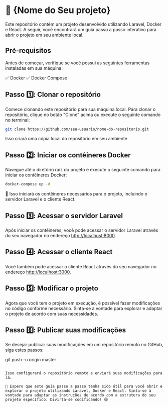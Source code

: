 # 🚀 {Nome do Seu projeto}

Este repositório contém um projeto desenvolvido utilizando Laravel, Docker e React. A seguir, você encontrará um guia passo a passo interativo para abrir o projeto em seu ambiente local.

## Pré-requisitos

Antes de começar, verifique se você possui as seguintes ferramentas instaladas em sua máquina:

✅ Docker
✅ Docker Compose

## Passo 1️⃣: Clonar o repositório

Comece clonando este repositório para sua máquina local. Para clonar o repositório, clique no botão "Clone" acima ou execute o seguinte comando no terminal:

```bash
git clone https://github.com/seu-usuario/nome-do-repositorio.git
```

Isso criará uma cópia local do repositório em seu ambiente.

## Passo 2️⃣: Iniciar os contêineres Docker

Navegue até o diretório raiz do projeto e execute o seguinte comando para iniciar os contêineres Docker:

```bash
docker-compose up -d
```

🐳 Isso iniciará os contêineres necessários para o projeto, incluindo o servidor Laravel e o cliente React.

## Passo 3️⃣: Acessar o servidor Laravel

Após iniciar os contêineres, você pode acessar o servidor Laravel através do seu navegador no endereço [http://localhost:8000](http://localhost:8000).

## Passo 4️⃣: Acessar o cliente React

Você também pode acessar o cliente React através do seu navegador no endereço [http://localhost:3000](http://localhost:3000).

## Passo 5️⃣: Modificar o projeto

Agora que você tem o projeto em execução, é possível fazer modificações no código conforme necessário. Sinta-se à vontade para explorar e adaptar o projeto de acordo com suas necessidades.

## Passo 6️⃣: Publicar suas modificações

Se desejar publicar suas modificações em um repositório remoto no GitHub, siga estes passos:

git push -u origin master
```

Isso configurará o repositório remoto e enviará suas modificações para lá.

🎉 Espero que este guia passo a passo tenha sido útil para você abrir e explorar o projeto utilizando Laravel, Docker e React. Sinta-se à vontade para adaptar as instruções de acordo com a estrutura do seu projeto específico. Divirta-se codificando! 😄
